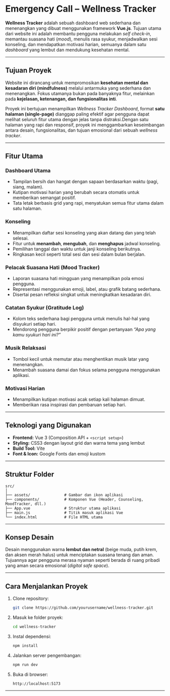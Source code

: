 # Emergency Call – Wellness Tracker

**Wellness Tracker** adalah sebuah dashboard web sederhana dan menenangkan yang dibuat menggunakan framework **Vue.js**. Tujuan utama dari website ini adalah membantu pengguna melakukan *self check-in*, memantau suasana hati (*mood*), menulis rasa syukur, menjadwalkan sesi konseling, dan mendapatkan motivasi harian, semuanya dalam satu *dashboard* yang lembut dan mendukung kesehatan mental.

---

## Tujuan Proyek

Website ini dirancang untuk mempromosikan **kesehatan mental dan kesadaran diri (mindfulness)** melalui antarmuka yang sederhana dan menenangkan. Fokus utamanya bukan pada banyaknya fitur, melainkan pada **kejelasan, ketenangan, dan fungsionalitas inti**. 

Proyek ini bertujuan menampilkan *Wellness Tracker Dashboard*, format **satu halaman (single-page)** dianggap paling efektif agar pengguna dapat melihat seluruh fitur utama dengan jelas tanpa distraksi.Dengan satu halaman yang rapi dan responsif, proyek ini menggambarkan keseimbangan antara desain, fungsionalitas, dan tujuan emosional dari sebuah *wellness tracker*.

---

## Fitur Utama

### **Dashboard Utama**

* Tampilan bersih dan hangat dengan sapaan berdasarkan waktu (pagi, siang, malam).
* Kutipan motivasi harian yang berubah secara otomatis untuk memberikan semangat positif.
* Tata letak berbasis grid yang rapi, menyatukan semua fitur utama dalam satu halaman.

### **Konseling**

* Menampilkan daftar sesi konseling yang akan datang dan yang telah selesai.
* Fitur untuk **menambah**, **mengubah**, dan **menghapus** jadwal konseling.
* Pemilihan tanggal dan waktu untuk janji konseling berikutnya.
* Ringkasan kecil seperti total sesi dan sesi dalam bulan berjalan.

### **Pelacak Suasana Hati (Mood Tracker)**

* Laporan suasana hati mingguan yang menampilkan pola emosi pengguna.
* Representasi menggunakan emoji, label, atau grafik batang sederhana.
* Disertai pesan refleksi singkat untuk meningkatkan kesadaran diri.

### **Catatan Syukur (Gratitude Log)**

* Kolom teks sederhana bagi pengguna untuk menulis hal-hal yang disyukuri setiap hari.
* Mendorong pengguna berpikir positif dengan pertanyaan *“Apa yang kamu syukuri hari ini?”*

### **Musik Relaksasi**

* Tombol kecil untuk memutar atau menghentikan musik latar yang menenangkan.
* Menambah suasana damai dan fokus selama pengguna menggunakan aplikasi.

### **Motivasi Harian**

* Menampilkan kutipan motivasi acak setiap kali halaman dimuat.
* Memberikan rasa inspirasi dan pembaruan setiap hari.

---

## **Teknologi yang Digunakan**

* **Frontend:** Vue 3 (Composition API + `<script setup>`)
* **Styling:** CSS3 dengan layout grid dan warna tema yang lembut
* **Build Tool:** Vite
* **Font & Icon:** Google Fonts dan emoji kustom

---

## **Struktur Folder**

```
src/
│
├── assets/               # Gambar dan ikon aplikasi
├── components/           # Komponen Vue (Header, Counseling, MoodTracker, dll.)
├── App.vue               # Struktur utama aplikasi
├── main.js               # Titik masuk aplikasi Vue
└── index.html            # File HTML utama
```

---

## **Konsep Desain**

Desain menggunakan warna **lembut dan netral** (beige muda, putih krem, dan aksen merah halus) untuk menciptakan suasana tenang dan aman. Tujuannya agar pengguna merasa nyaman seperti berada di ruang pribadi yang aman secara emosional (*digital safe space*).

---

## **Cara Menjalankan Proyek**

1. Clone repository:

   ```bash
   git clone https://github.com/yourusername/wellness-tracker.git
   ```
2. Masuk ke folder proyek:

   ```bash
   cd wellness-tracker
   ```
3. Instal dependensi:

   ```bash
   npm install
   ```
4. Jalankan server pengembangan:

   ```bash
   npm run dev
   ```
5. Buka di browser:

   ```
   http://localhost:5173
   ```

---

